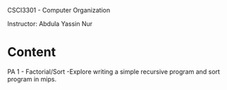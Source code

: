 CSCI3301 - Computer Organization

Instructor: Abdula Yassin Nur

# Content

PA 1 - Factorial/Sort
-Explore writing a simple recursive program and sort program in mips.
